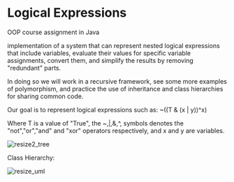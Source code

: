 # Logical Expressions

OOP course assignment in Java

implementation of a system that can represent nested logical expressions that include variables, evaluate their values for specific variable assignments, convert them, and simplify the results by removing "redundant" parts.

In doing so we will work in a recursive framework, see some more examples of polymorphism, and practice the use of inheritance and class hierarchies for sharing common code.

Our goal is to represent logical expressions such as: ~((T & (x | y))^x)

Where T is a value of "True", the ~,|,&,^, symbols denotes the "not","or","and" and "xor" operators respectively, and x and y are variables.

![resize2_tree](https://user-images.githubusercontent.com/92651125/155814934-29d234ba-ec83-4e84-995f-2b4fe20c42e5.svg)

Class Hierarchy:

![resize_uml](https://user-images.githubusercontent.com/92651125/155814791-ea39188f-e40c-4ad2-8cfe-70fead9c46af.svg)
